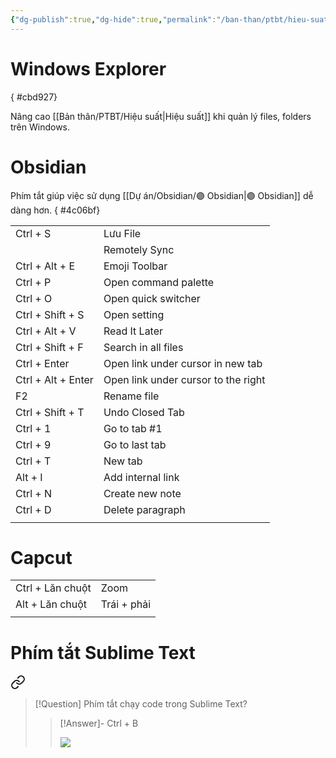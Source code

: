```yaml
---
{"dg-publish":true,"dg-hide":true,"permalink":"/ban-than/ptbt/hieu-suat/phim-tat-101/","hide":true,"dgPassFrontmatter":true}
---
```


# Windows Explorer
{ #cbd927}


Nâng cao [[Bản thân/PTBT/Hiệu suất\|Hiệu suất]] khi quản lý files, folders trên Windows. 

# Obsidian

Phím tắt giúp việc sử dụng [[Dự án/Obsidian/🟣 Obsidian\|🟣 Obsidian]] dễ dàng hơn.
{ #4c06bf}


|                    |                                     |
| ------------------ | ----------------------------------- |
| Ctrl + S           | Lưu File                            |
|                    | Remotely Sync                       |
| Ctrl + Alt + E     | Emoji Toolbar                       |
| Ctrl + P           | Open command palette                |
| Ctrl + O           | Open quick switcher                 |
| Ctrl + Shift + S   | Open setting                        |
| Ctrl + Alt + V     | Read It Later                       |
| Ctrl + Shift + F   | Search in all files                 |
| Ctrl + Enter       | Open link under cursor in new tab   |
| Ctrl + Alt + Enter | Open link under cursor to the right |
| F2                 | Rename file                         |
| Ctrl + Shift + T   | Undo Closed Tab                     |
| Ctrl + 1           | Go to tab #1                        |
| Ctrl + 9           | Go to last tab                      |
| Ctrl + T           | New tab                             |
| Alt + I            | Add internal link                   |
| Ctrl + N           | Create new note                     |
| Ctrl + D           | Delete paragraph                    |
|                    |                                     |

# Capcut

|                  |             |
| ---------------- | ----------- |
| Ctrl + Lăn chuột | Zoom        |
| Alt + Lăn chuột  | Trái + phải |
|                  |             |

# Phím tắt Sublime Text


<div class="transclusion internal-embed is-loaded"><a class="markdown-embed-link" href="/ban-than/ptbt/hieu-suat/phim-tat-sublime-text/" aria-label="Open link"><svg xmlns="http://www.w3.org/2000/svg" width="24" height="24" viewBox="0 0 24 24" fill="none" stroke="currentColor" stroke-width="2" stroke-linecap="round" stroke-linejoin="round" class="svg-icon lucide-link"><path d="M10 13a5 5 0 0 0 7.54.54l3-3a5 5 0 0 0-7.07-7.07l-1.72 1.71"></path><path d="M14 11a5 5 0 0 0-7.54-.54l-3 3a5 5 0 0 0 7.07 7.07l1.71-1.71"></path></svg></a><div class="markdown-embed">




> [!Question] Phím tắt chạy code trong Sublime Text?
>> [!Answer]-
>> Ctrl + B
>> 
>> ![](https://i.imgur.com/3q2j3ei.png)

</div></div>

